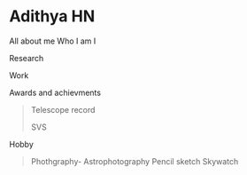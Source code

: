 # Adithya HN
All about me
Who I am I

Research

Work

Awards and achievments
> Telescope record
>
> SVS


Hobby
> Phothgraphy- Astrophotography
> Pencil sketch
> Skywatch

